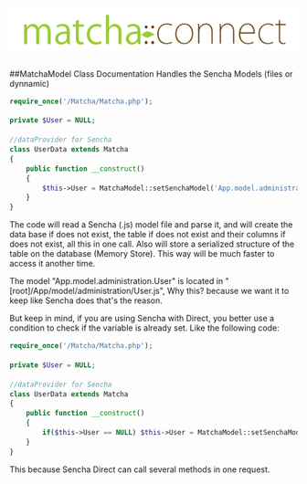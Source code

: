 ![Match::connect](../press/matcha-connect.png)
=====================

##MatchaModel Class Documentation
Handles the Sencha Models (files or dynnamic)


```php
require_once('/Matcha/Matcha.php');

private $User = NULL;

//dataProvider for Sencha
class UserData extends Matcha
{
    public function __construct()
    {
        $this->User = MatchaModel::setSenchaModel('App.model.administration.User');
    }
}
```

The code will read a Sencha (.js) model file and parse it, and will create the data base if does not exist, the table
if does not exist and their columns if does not exist, all this in one call. Also will store a serialized structure of
the table on the database (Memory Store). This way will be much faster to access it another time.

The model "App.model.administration.User" is located in "[root]/App/model/administration/User.js", Why this? because we
want it to keep like Sencha does that's the reason.

But keep in mind, if you are using Sencha with Direct, you better use a condition to check if the variable is already
set. Like the following code:

```php
require_once('/Matcha/Matcha.php');

private $User = NULL;

//dataProvider for Sencha
class UserData extends Matcha
{
    public function __construct()
    {
        if($this->User == NULL) $this->User = MatchaModel::setSenchaModel('App.model.administration.User');
    }
}
```

This because Sencha Direct can call several methods in one request.
